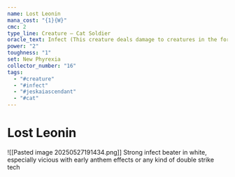 ```yaml
---
name: Lost Leonin
mana_cost: "{1}{W}"
cmc: 2
type_line: Creature — Cat Soldier
oracle_text: Infect (This creature deals damage to creatures in the form of -1/-1 counters and to players in the form of poison counters.)
power: "2"
toughness: "1"
set: New Phyrexia
collector_number: "16"
tags:
  - "#creature"
  - "#infect"
  - "#jeskaiascendant"
  - "#cat"
---
```

# Lost Leonin
![[Pasted image 20250527191434.png]]
Strong infect beater in white, especially vicious with early anthem effects or any kind of double strike tech